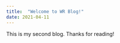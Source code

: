 ```yaml
---
title:  "Welcome to WR Blog!"
date: 2021-04-11
---
```


This is my second blog. Thanks for reading!
